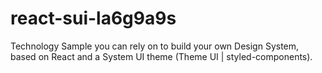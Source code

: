 # react-sui-la6g9a9s
Technology Sample you can rely on to build your own Design System, based on React and a System UI theme (Theme UI | styled-components).
